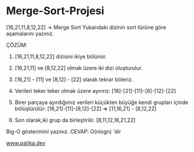# Merge-Sort-Projesi  
[16,21,11,8,12,22] -> Merge Sort
Yukarıdaki dizinin sort türüne göre aşamalarını yazınız.

ÇÖZÜM:
1) [16,21,11,8,12,22] dizisini ikiye bölünür.

2) [16,21,11] ve [8,12,22] olmak üzere iki dizi oluşturulur.

3) [16,21] - [11] ve [8,12] - [22] olarak tekrar böleriz.

4) Verileri teker teker olmak üzere ayırırız: [16]-[21]-[11]-[8]-[12]-[22]

5) Birer parçaya ayırdığımız verileri küçükten büyüğe kendi grupları içinde bölüştürülür: [16,21]-[11]-[8,12]-[22] => [11,16,21] - [8,12,22]

6) Son olarak,iki grup da birleştirilir. [8,11,12,16,21,22]

Big-O gösterimini yazınız.
CEVAP:
O(nlogn) 'dir

www.patika.dev
